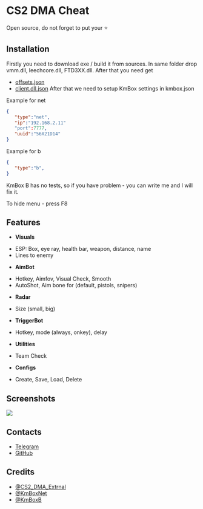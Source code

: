 # CS2 DMA Cheat

Open source, do not forget to put your ⭐

## Installation

Firstly you need to download exe / build it from sources. In same folder drop vmm.dll, leechcore.dll, FTD3XX.dll. After that you need get
- [offsets.json](https://github.com/a2x/cs2-dumper/blob/main/generated/offsets.json)
- [client.dll.json](https://github.com/a2x/cs2-dumper/blob/main/generated/client.dll.json)
After that we need to setup KmBox settings in kmbox.json

Example for net
```json
{
   "type":"net",
   "ip":"192.168.2.11"
   "port":7777,
   "uuid":"56X21D14"
}
```
Example for b
```json
{
   "type":"b",
}
```
KmBox B has no tests, so if you have problem - you can write me and I will fix it.

To hide menu - press F8
    
## Features

- **Visuals**
* ESP: Box, eye ray, health bar, weapon, distance, name
* Lines to enemy
- **AimBot**
* Hotkey, Aimfov, Visual Check, Smooth
* AutoShot, Aim bone for (default, pistols, snipers)
- **Radar**
* Size (small, big)
- **TriggerBot**
* Hotkey, mode (always, onkey), delay
- **Utilities**
* Team Check
- **Configs**
* Create, Save, Load, Delete
## Screenshots

![](https://i.ibb.co/TbzPQ1Q/image.png)

## Contacts

 - [Telegram](https://t.me/cherepoveciv)
 - [GitHub](https://github.com/IvanAcoola)


## Credits

- [@CS2_DMA_Extrnal](https://github.com/Mzzzj/CS2_DMA_Extrnal)
- [@KmBoxNet](https://github.com/TKazer/KmBoxNetManager)
- [@KmBoxB](https://github.com/sys-1337/kmbox-communication)

